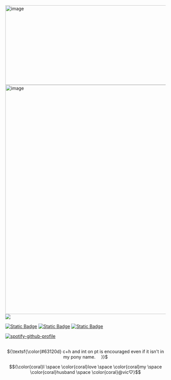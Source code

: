 <img width="1280" height="250" alt="image" src="https://github.com/user-attachments/assets/63a6b6e8-22d2-4f74-9ac9-9e00d3b69085" />

<img width="1250" height="720" alt="image" src="https://s7.ezgif.com/tmp/ezgif-740de0477e9a4.gif" />
<img src="https://dcbadge.limes.pink/api/shield/1248237938404491265" />

[![Static Badge](https://img.shields.io/badge/Atabook-%231f0a0a)](https://odasakunosuke.atabook.org)
[![Static Badge](https://img.shields.io/badge/carrd-a9a0bd)](https://belph3g0r.carrd.co/)
[![Static Badge](https://img.shields.io/badge/Rentry-acaeb0)](https://rentry.co/kuramasfallenangel)

[![spotify-github-profile](https://spotify-github-profile.kittinanx.com/api/view?uid=31saywgu2bcdy7qfeazrs7mrrp7m&cover_image=true&theme=novatorem&show_offline=false&background_color=121212&interchange=true&bar_color=53b14f&bar_color_cover=false)](https://github.com/kittinan/spotify-github-profile)
<p align="center">
<br> ${\textsf{\color{#63120d}  c+h and int on pt is encouraged even if it isn't in my pony name.    }}$
</p>
<p align="center">

$${\color{coral}I \space \color{coral}love \space \color{coral}my \space \color{coral}husband \space \color{coral}@vic♡}$$

